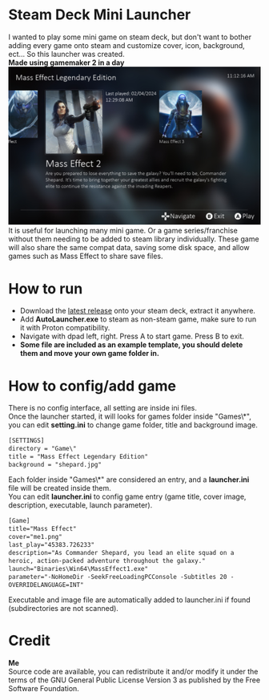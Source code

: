 # Steam Deck Mini Launcher
I wanted to play some mini game on steam deck, but don't want to bother adding every game onto steam and customize cover, icon, background, ect... So this launcher was created.  
**Made using gamemaker 2 in a day**
![alt text](https://github.com/callmeEthan/SteamDeckMiniLauncher/blob/main/Screenshot/screenshot0.png?raw=true)
It is useful for launching many mini game. Or a game series/franchise without them needing to be added to steam library individually. These game will also share the same compat data, saving some disk space, and allow games such as Mass Effect to share save files.
# How to run
- Download the [latest release](https://github.com/callmeEthan/SteamDeckMiniLauncher/releases) onto your steam deck, extract it anywhere.  
- Add **AutoLauncher.exe** to steam as non-steam game, make sure to run it with Proton compatibility.  
- Navigate with dpad left, right. Press A to start game. Press B to exit.
- **Some file are included as an example template, you should delete them and move your own game folder in.**
# How to config/add game
There is no config interface, all setting are inside ini files.  
Once the launcher started, it will looks for games folder inside "Games\\\*", you can edit **setting.ini** to change game folder, title and background image.  
```
[SETTINGS]
directory = "Game\"
title = "Mass Effect Legendary Edition"
background = "shepard.jpg"
```
Each folder inside "Games\\\*" are considered an entry, and a **launcher.ini** file will be created inside them.  
You can edit **launcher.ini** to config game entry (game title, cover image, description, executable, launch parameter).  
```
[Game]
title="Mass Effect"
cover="me1.png"
last_play="45383.726233"
description="As Commander Shepard, you lead an elite squad on a heroic, action-packed adventure throughout the galaxy."
launch="Binaries\Win64\MassEffect1.exe"
parameter="-NoHomeDir -SeekFreeLoadingPCConsole -Subtitles 20 -OVERRIDELANGUAGE=INT"
```
Executable and image file are automatically added to launcher.ini if found (subdirectories are not scanned).  
# Credit
**Me**  
Source code are available, you can redistribute it and/or modify it under the terms of the GNU General Public License Version 3 as published by the Free Software Foundation. 
